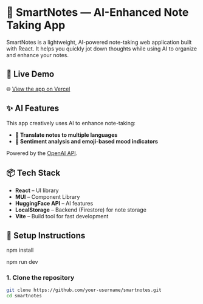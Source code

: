 # 📝 SmartNotes — AI-Enhanced Note Taking App

SmartNotes is a lightweight, AI-powered note-taking web application built with React. It helps you quickly jot down thoughts while using AI to organize and enhance your notes.

## 🚀 Live Demo

🌐 [View the app on Vercel](https://your-deployment-link.vercel.app)

## ✨ AI Features

This app creatively uses AI to enhance note-taking:

- **🧠 Translate notes to multiple languages**
- **📝 Sentiment analysis and emoji-based mood indicators**

Powered by the [OpenAI API](https://huggingface.com/).

## 📦 Tech Stack

- **React** – UI library
- **MUI** – Component Library
- **HuggingFace API** – AI features
- **LocalStorage** – Backend (Firestore) for note storage
- **Vite** – Build tool for fast development

## 🔧 Setup Instructions

npm install

npm run dev

### 1. Clone the repository

```bash
git clone https://github.com/your-username/smartnotes.git
cd smartnotes
